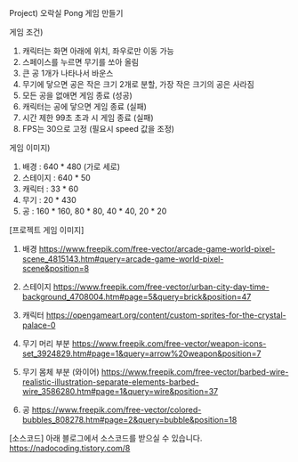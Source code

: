 Project) 오락실 Pong 게임 만들기

게임 조건)
1. 캐릭터는 화면 아래에 위치, 좌우로만 이동 가능
2. 스페이스를 누르면 무기를 쏘아 올림
3. 큰 공 1개가 나타나서 바운스
4. 무기에 닿으면 공은 작은 크기 2개로 분할, 가장 작은 크기의 공은 사라짐
5. 모든 공을 없애면 게임 종료 (성공)
6. 캐릭터는 공에 닿으면 게임 종료 (실패)
7. 시간 제한 99초 초과 시 게임 종료 (실패)
8. FPS는 30으로 고정 (필요시 speed 값을 조정)

게임 이미지)
1. 배경 : 640 * 480 (가로 세로)
2. 스테이지 : 640 * 50
3. 캐릭터 : 33 * 60
4. 무기 : 20 * 430
5. 공 : 160 * 160, 80 * 80, 40 * 40, 20 * 20

[프로젝트 게임 이미지]
1. 배경
https://www.freepik.com/free-vector/arcade-game-world-pixel-scene_4815143.htm#query=arcade-game-world-pixel-scene&position=8

2. 스테이지
https://www.freepik.com/free-vector/urban-city-day-time-background_4708004.htm#page=5&query=brick&position=47

3. 캐릭터
https://opengameart.org/content/custom-sprites-for-the-crystal-palace-0

4. 무기 머리 부분
https://www.freepik.com/free-vector/weapon-icons-set_3924829.htm#page=1&query=arrow%20weapon&position=7

4. 무기 몸체 부분 (와이어)
https://www.freepik.com/free-vector/barbed-wire-realistic-illustration-separate-elements-barbed-wire_3586280.htm#page=1&query=wire&position=37

5. 공
https://www.freepik.com/free-vector/colored-bubbles_808278.htm#page=2&query=bubble&position=18

[소스코드]
아래 블로그에서 소스코드를 받으실 수 있습니다. 
https://nadocoding.tistory.com/8